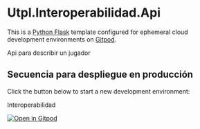 # Utpl.Interoperabilidad.Api

This is a [Python Flask](https://flask.palletsprojects.com/en/2.0.x) template configured for ephemeral cloud development environments on [Gitpod](https://www.gitpod.io/).

Api para describir un jugador

## Secuencia para despliegue en producción


Click the button below to start a new development environment:

Interoperabilidad

[![Open in Gitpod](https://gitpod.io/button/open-in-gitpod.svg)](https://gitpod.io/#https://github.com/crash8992/Utpl.Interoperabilidad.Api.git)
